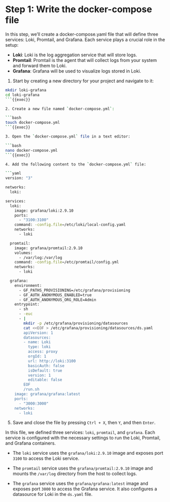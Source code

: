 # Step 1: Write the docker-compose file

In this step, we’ll create a docker-compose.yaml file that will define three services: Loki, Promtail, and Grafana. Each service plays a crucial role in the setup:

- **Loki**: Loki is the log aggregation service that will store logs.
- **Promtail**: Promtail is the agent that will collect logs from your system and forward them to Loki.
- **Grafana**: Grafana will be used to visualize logs stored in Loki.



1. Start by creating a new directory for your project and navigate to it:

```bash
mkdir loki-grafana
cd loki-grafana
```{{exec}}

2. Create a new file named `docker-compose.yml`:

```bash
touch docker-compose.yml
```{{exec}}

3. Open the `docker-compose.yml` file in a text editor:

```bash
nano docker-compose.yml
```{{exec}}

4. Add the following content to the `docker-compose.yml` file:

```yaml
version: "3"

networks:
  loki:

services:
  loki:
    image: grafana/loki:2.9.10
    ports:
      - "3100:3100"
    command: -config.file=/etc/loki/local-config.yaml
    networks:
      - loki

  promtail:
    image: grafana/promtail:2.9.10
    volumes:
      - /var/log:/var/log
    command: -config.file=/etc/promtail/config.yml
    networks:
      - loki

  grafana:
    environment:
      - GF_PATHS_PROVISIONING=/etc/grafana/provisioning
      - GF_AUTH_ANONYMOUS_ENABLED=true
      - GF_AUTH_ANONYMOUS_ORG_ROLE=Admin
    entrypoint:
      - sh
      - -euc
      - |
        mkdir -p /etc/grafana/provisioning/datasources
        cat <<EOF > /etc/grafana/provisioning/datasources/ds.yaml
        apiVersion: 1
        datasources:
        - name: Loki
          type: loki
          access: proxy 
          orgId: 1
          url: http://loki:3100
          basicAuth: false
          isDefault: true
          version: 1
          editable: false
        EOF
        /run.sh
    image: grafana/grafana:latest
    ports:
      - "3000:3000"
    networks:
      - loki
```

5. Save and close the file by pressing `Ctrl + X`, then `Y`, and then `Enter`.

In this file, we defined three services: `loki`, `promtail`, and `grafana`. Each service is configured with the necessary settings to run the Loki, Promtail, and Grafana containers.

- The `loki` service uses the `grafana/loki:2.9.10` image and exposes port `3100` to access the Loki service.

- The `promtail` service uses the `grafana/promtail:2.9.10` image and mounts the `/var/log` directory from the host to collect logs.

- The `grafana` service uses the `grafana/grafana:latest` image and exposes port `3000` to access the Grafana service. It also configures a datasource for Loki in the `ds.yaml` file.
